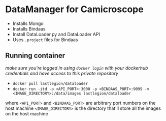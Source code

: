 # DataManager for Camicroscope

* Installs Mongo
* Installs Bindaas
* Install DataLoader.py and DataLoader API
* Uses `.project` files for Bindaas


## Running container
_make sure you're logged in using `docker login` with your dockerhub credentials and have access to this *private* repository_

* `docker pull lastlegion/dataloader`
* `docker run -itd -p <API_PORT>:3000 -p <BINDAAS_PORT>:9099 -v <IMAGE_DIRECTORY>:/data/images lastlegion/dataloader`

where 
    `<API_PORT>` and `<BINDAAS_PORT>` are arbitrary port numbers on the host machine
    `<IMAGE_DIRECTORY>` is the directory that'll store all the images on the host machine

